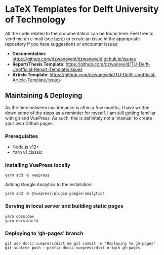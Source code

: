 # LaTeX Templates for Delft University of Technology

All the code related to the documentation can be found here. Feel free to send me an e-mail (see [here](https://dzwaneveld.github.io/about.html)) or create an issue in the appropriate repository if you have suggestions or encounter issues:

- **Documentation**: https://github.com/dzwaneveld/dzwaneveld.github.io/issues
- **Report/Thesis Template**: https://github.com/dzwaneveld/TU-Delft-Unofficial-Report-Template/issues
- **Article Template**: https://github.com/dzwaneveld/TU-Delft-Unofficial-Article-Template/issues

## Maintaining & Deploying

As the time between maintenance is often a few months, I have written down some of the steps as a reminder for myself. I am still getting familiar with git and VuePress. As such, this is definitely not a 'manual' to create your own Github pages.

### Prerequisites

- Node.js v12+
- Yarn v1 classic

### Installing VuePress locally

````
yarn add -D vuepress
````

Adding Google Analytics to the installation:

````
yarn add -D @vuepress/plugin-google-analytics
````

### Serving in local server and building static pages

````
yarn docs:dev
yarn docs:build
````

### Deploying to 'gh-pages' branch

````
git add docs/.vuepress/dist && git commit -m "Deploying to gh-pages"
git subtree push --prefix docs/.vuepress/dist origin gh-pages
````
